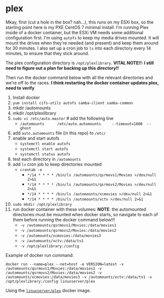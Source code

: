 # plex

Mkay, first (cut a hole in the box? nah...), this runs on my ESXi box, so the starting point here is my PXE CentOS 7 minimal install. I'm running Plex inside of a docker container, but the ESXi VM needs some additional configuration first. I'm using `autofs` to keep my media drives mounted. It will mount the drives when they're needed (and present) and keep them around for 30 minutes. I also set up a cron job to `ls` into each directory every 14 minutes, to ensure that they stick around.

The plex configuration directory is `/opt/plexlibrary`.
**VITAL NOTE!!: I still need to figure out a plan for backing up this directory!!**

Then run the docker command below with all the relevant directories and we're off to the races.
**I think restarting the docker container updates plex, need to verify**


1. Install docker
2. `yum install cifs-utils autofs samba-client samba-common`
3. mkdir /automounts
4. mkdir /opt/plexlibrary
5. `sudo vi /etc/auto.master`      # add the following line
     - `/automounts      /etc/auto.automounts     --timeout=1800  --ghost`
6. add `auto.automounts` file (in this repo) to `/etc/`
7. enable and start autofs
     - `systemctl enable autofs`
     - `systemctl start autofs`
     - `systemctl status autofs`
8. test each directory in `/automounts`
9. add `ls` cron job to keep directories mounted
     - `crontab -e`
          - `*/14 * * * * /bin/ls /automounts/qsrmovs1/Movies >/dev/null 2>&1`
          - `*/14 * * * * /bin/ls /automounts/qsrmovs2/Movies >/dev/null 2>&1`
          - `*/14 * * * * /bin/ls /automounts/xcmovies >/dev/null 2>&1`
          - `*/14 * * * * /bin/ls /automounts/xctv >/dev/null 2>&1`
10. `sudo mkdir /opt/plexlibrary`
11. run docker container with these volumes:
**NOTE**: the automounted directories must be mounted when docker starts, so navigate to each of them before running the docker command below!!!
     - `-v /automounts/qsrmovs1/Movies:/data/movies1`
     - `-v /automounts/qsrmovs2/Movies:/data/movies2`
     - `-v /automounts/xcmovies:/data/movies3`
     - `-v /automounts/xctv:/data/tv1`
     - `-v /opt/plexlibrary:/config`

Example of docker run command:
```
docker run --name=plex --net=host -e VERSION=latest -v /automounts/qsrmovs1/Movies:/data/movies1 -v /automounts/qsrmovs2/Movies:/data/movies2 -v /automounts/xcmovies:/data/movies3 -v /automounts/xctv:/data/tv1 -v /opt/plexlibrary:/config linuxserver/plex
```

Using the [`linuxserver/plex`](https://hub.docker.com/r/linuxserver/plex/) docker image.
